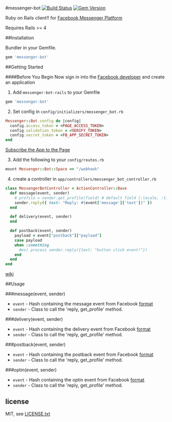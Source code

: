 #messenger-bot
[![Build Status](https://travis-ci.org/jun85664396/messenger-bot-rails.svg?branch=master)](https://travis-ci.org/jun85664396/messenger-bot-rails)
[![Gem Version](https://badge.fury.io/rb/messenger-bot.svg)](https://badge.fury.io/rb/messenger-bot)

Ruby on Rails client!! for [Facebook Messenger Platform](https://developers.facebook.com/docs/messenger-platform)

Requires Rails >= 4

##Installation

Bundler in your Gemfile.

```ruby
gem 'messenger-bot'
```

##Getting Started

####Before You Begin
  Now sign in into the [Facebook developer](https://developers.facebook.com/apps) and create an application

1. Add `messenger-bot-rails` to your Gemfile
  ```ruby
  gem 'messenger-bot'
  ```

2. Set config in `config/initializers/messenger_bot.rb `
  ```ruby
  Messenger::Bot.config do |config|
    config.access_token = <PAGE_ACCESS_TOKEN>
    config.validation_token = <VERIFY_TOKEN>
    config.secret_token = <FB_APP_SECRET_TOKEN>
  end
  ```
  [Subscribe the App to the Page](https://developers.facebook.com/docs/messenger-platform/quickstart#subscribe_app_page)
  
3. Add the following to your `config/routes.rb`
  ```ruby
  mount Messenger::Bot::Space => "/webhook"
  ```
4. create a controller in `app/controllers/messenger_bot_controller.rb`
  ```ruby
  class MessengerBotController < ActionController::Base
    def message(event, sender)
      # profile = sender.get_profile(field) # default field [:locale, :timezone, :gender, :first_name, :last_name, :profile_pic]
      sender.reply({ text: "Reply: #{event['message']['text']}" })
    end
  
    def delivery(event, sender)
    end
  
    def postback(event, sender)
      payload = event["postback"]["payload"]
      case payload
      when :something
        #ex) process sender.reply({text: "button click event!"})
      end
    end
  end
  ```

[wiki](https://github.com/jun85664396/messenger-bot-rails/wiki/Getting-Started)

##Usage

###message(event, sender)
* `event` - Hash containing the message event from Facebook [format](https://developers.facebook.com/docs/messenger-platform/webhook-reference#received_message)
* `sender` - Class to call the 'reply, get_profile' method.

###delivery(event, sender)
* `event` - Hash containing the delivery event from Facebook [format](https://developers.facebook.com/docs/messenger-platform/webhook-reference#message_delivery)
* `sender` - Class to call the 'reply, get_profile' method.

###postback(event, sender)
* `event` - Hash containing the postback event from Facebook [format](https://developers.facebook.com/docs/messenger-platform/webhook-reference#postback)
* `sender` - Class to call the 'reply, get_profile' method.

###optin(event, sender)
* `event` - Hash containing the optin event from Facebook [format](https://developers.facebook.com/docs/messenger-platform/webhook-reference#postback)
* `sender` - Class to call the 'reply, get_profile' method.


## license

MIT, see [LICENSE.txt](LICENSE.txt)
